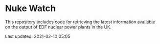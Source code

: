 # Nuke Watch

This repository includes code for retrieving the latest information available on the output of EDF nuclear power plants in the UK.

Last updated: 2021-02-10 05:05